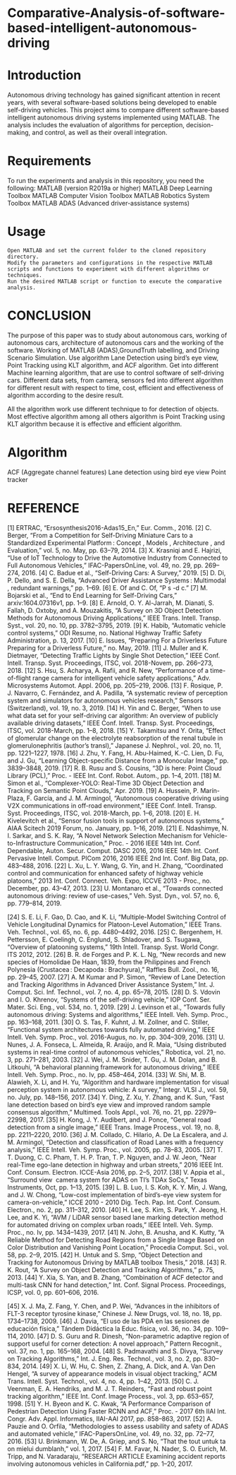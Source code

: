 # Comparative-Analysis-of-software-based-intelligent-autonomous-driving
# Introduction
Autonomous driving technology has gained significant attention in recent years, with several software-based solutions being developed to enable self-driving vehicles. This project aims to compare different software-based intelligent autonomous driving systems implemented using MATLAB. The analysis includes the evaluation of algorithms for perception, decision-making, and control, as well as their overall integration.

 # Requirements
To run the experiments and analysis in this repository, you need the following:
    MATLAB (version R2019a or higher)
    MATLAB Deep Learning Toolbox
    MATLAB Computer Vision Toolbox
    MATLAB Robotics System Toolbox
    MATLAB ADAS (Advanced driver-assistance systems)
    
# Usage
    Open MATLAB and set the current folder to the cloned repository directory.
    Modify the parameters and configurations in the respective MATLAB scripts and functions to experiment with different algorithms or techniques.
    Run the desired MATLAB script or function to execute the comparative analysis.
    
# CONCLUSION
The purpose of this paper was to study about autonomous cars, working of autonomous cars, architecture of autonomous cars and the working of the software. Working of MATLAB (ADAS),GroundTruth labelling, and Driving Scenario Simulation. Use algorithm Lane Detection using bird’s eye view, Point Tracking using KLT algorithm, and ACF algorithm. Get into different Machine learning algorithm, that are use to control software of self-driving cars. Different data sets, from camera, sensors fed into different algorithm for different result with respect to time, cost, efficient and effectiveness of algorithm according to the desire result.  

All the algorithm work use different technique to for detection of objects. Most effective algorithm among all others algorithm is Point Tracking using KLT algorithm because it is effective and efficient algorithm. 

# Algorithm 
ACF (Aggregate channel features)
Lane detection using bird eye view
Point tracker

# REFERENCE
[1]	ERTRAC, “Ersosynthesis2016-Adas15_En,” Eur. Comm., 2016.
[2]	C. Berger, “From a Competition for Self-Driving Miniature Cars to a Standardized Experimental Platform : Concept , Models , Architecture , and Evaluation,” vol. 5, no. May, pp. 63–79, 2014.
[3]	X. Krasniqi and E. Hajrizi, “Use of IoT Technology to Drive the Automotive Industry from Connected to Full Autonomous Vehicles,” IFAC-PapersOnLine, vol. 49, no. 29, pp. 269–274, 2016.
[4]	C. Badue et al., “Self-Driving Cars: A Survey,” 2019.
[5]	D. Di, P. Dello, and S. E. Della, “Advanced Driver Assistance Systems : Multimodal , redundant warnings,” pp. 1–69.
[6]	E. Of and C. Of, “P s -d c.”
[7]	M. Bojarski et al., “End to End Learning for Self-Driving Cars,” arxiv:1604.07316v1, pp. 1–9.
[8]	E. Arnold, O. Y. Al-Jarrah, M. Dianati, S. Fallah, D. Oxtoby, and A. Mouzakitis, “A Survey on 3D Object Detection Methods for Autonomous Driving Applications,” IEEE Trans. Intell. Transp. Syst., vol. 20, no. 10, pp. 3782–3795, 2019.
[9]	K. Habib, “Automatic vehicle control systems,” ODI Resume, no. National Highway Traffic Safety Administration, p. 13, 2017.
[10]	E. Issues, “Preparing For a Driverless Future Preparing for a Driverless Future,” no. May, 2019.
[11]	J. Muller and K. Dietmayer, “Detecting Traffic Lights by Single Shot Detection,” IEEE Conf. Intell. Transp. Syst. Proceedings, ITSC, vol. 2018-Novem, pp. 266–273, 2018.
[12]	S. Hsu, S. Acharya, A. Rafii, and R. New, “Performance of a time-of-flight range camera for intelligent vehicle safety applications,” Adv. Microsystems Automot. Appl. 2006, pp. 205–219, 2006.
[13]	F. Rosique, P. J. Navarro, C. Fernández, and A. Padilla, “A systematic review of perception system and simulators for autonomous vehicles research,” Sensors (Switzerland), vol. 19, no. 3, 2019.
[14]	H. Yin and C. Berger, “When to use what data set for your self-driving car algorithm: An overview of publicly available driving datasets,” IEEE Conf. Intell. Transp. Syst. Proceedings, ITSC, vol. 2018-March, pp. 1–8, 2018.
[15]	Y. Takamitsu and Y. Orita, “Effect of glomerular change on the electrolyte reabsorption of the renal tubule in glomerulonephritis (author’s transl),” Japanese J. Nephrol., vol. 20, no. 11, pp. 1221–1227, 1978.
[16]	J. Zhu, Y. Fang, H. Abu-Haimed, K.-C. Lien, D. Fu, and J. Gu, “Learning Object-specific Distance from a Monocular Image,” pp. 3839–3848, 2019.
[17]	R. B. Rusu and S. Cousins, “3D is here: Point Cloud Library (PCL),” Proc. - IEEE Int. Conf. Robot. Autom., pp. 1–4, 2011.
[18]	M. Simon et al., “Complexer-YOLO: Real-Time 3D Object Detection and Tracking on Semantic Point Clouds,” Apr. 2019.
[19]	A. Hussein, P. Marín-Plaza, F. García, and J. M. Armingol, “Autonomous cooperative driving using V2X communications in off-road environment,” IEEE Conf. Intell. Transp. Syst. Proceedings, ITSC, vol. 2018-March, pp. 1–6, 2018.
[20]	E. H. Kivelevitch et al., “Sensor fusion tools in support of autonomous systems,” AIAA Scitech 2019 Forum, no. January, pp. 1–16, 2019.
[21]	E. Ndashimye, N. I. Sarkar, and S. K. Ray, “A Novel Network Selection Mechanism for Vehicle-to-Infrastructure Communication,” Proc. - 2016 IEEE 14th Int. Conf. Dependable, Auton. Secur. Comput. DASC 2016, 2016 IEEE 14th Int. Conf. Pervasive Intell. Comput. PICom 2016, 2016 IEEE 2nd Int. Conf. Big Data, pp. 483–488, 2016.
[22]	L. Xu, L. Y. Wang, G. Yin, and H. Zhang, “Coordinated control and communication for enhanced safety of highway vehicle platoons,” 2013 Int. Conf. Connect. Veh. Expo, ICCVE 2013 - Proc., no. December, pp. 43–47, 2013.
[23]	U. Montanaro et al., “Towards connected autonomous driving: review of use-cases,” Veh. Syst. Dyn., vol. 57, no. 6, pp. 779–814, 2019.


[24]	S. E. Li, F. Gao, D. Cao, and K. Li, “Multiple-Model Switching Control of Vehicle Longitudinal Dynamics for Platoon-Level Automation,” IEEE Trans. Veh. Technol., vol. 65, no. 6, pp. 4480–4492, 2016.
[25]	C. Bergenhem, H. Pettersson, E. Coelingh, C. Englund, S. Shladover, and S. Tsugawa, “Overview of platooning systems,” 19th Intell. Transp. Syst. World Congr. ITS 2012, 2012.
[26]	B. R. de Forges and P. K. L. Ng, “New records and new species of Homolidae De Haan, 1839, from the Philippines and French Polynesia (Crustacea : Decapoda : Brachyura),” Raffles Bull. Zool., no. 16, pp. 29–45, 2007.
[27]	A. M Kumar and P. Simon, “Review of Lane Detection and Tracking Algorithms in Advanced Driver Assistance System,” Int. J. Comput. Sci. Inf. Technol., vol. 7, no. 4, pp. 65–78, 2015.
[28]	D. S. Vdovin and I. O. Khrenov, “Systems of the self-driving vehicle,” IOP Conf. Ser. Mater. Sci. Eng., vol. 534, no. 1, 2019.
[29]	J. Levinson et al., “Towards fully autonomous driving: Systems and algorithms,” IEEE Intell. Veh. Symp. Proc., pp. 163–168, 2011.
[30]	O. S. Tas, F. Kuhnt, J. M. Zollner, and C. Stiller, “Functional system architectures towards fully automated driving,” IEEE Intell. Veh. Symp. Proc., vol. 2016-Augus, no. Iv, pp. 304–309, 2016.
[31]	U. Nunes, J. A. Fonseca, L. Almeida, R. Araújo, and R. Maia, “Using distributed systems in real-time control of autonomous vehicles,” Robotica, vol. 21, no. 3, pp. 271–281, 2003.
[32]	J. Wei, J. M. Snider, T. Gu, J. M. Dolan, and B. Litkouhi, “A behavioral planning framework for autonomous driving,” IEEE Intell. Veh. Symp. Proc., no. Iv, pp. 458–464, 2014.
[33]	W. Shi, M. B. Alawieh, X. Li, and H. Yu, “Algorithm and hardware implementation for visual perception system in autonomous vehicle: A survey,” Integr. VLSI J., vol. 59, no. July, pp. 148–156, 2017.
[34]	Y. Ding, Z. Xu, Y. Zhang, and K. Sun, “Fast lane detection based on bird’s eye view and improved random sample consensus algorithm,” Multimed. Tools Appl., vol. 76, no. 21, pp. 22979–22998, 2017.
[35]	H. Kong, J. Y. Audibert, and J. Ponce, “General road detection from a single image,” IEEE Trans. Image Process., vol. 19, no. 8, pp. 2211–2220, 2010.
[36]	J. M. Collado, C. Hilario, A. De La Escalera, and J. M. Armingol, “Detection and classification of Road Lanes with a frequency analysis,” IEEE Intell. Veh. Symp. Proc., vol. 2005, pp. 78–83, 2005.
[37]	T. T. Duong, C. C. Pham, T. H. P. Tran, T. P. Nguyen, and J. W. Jeon, “Near real-Time ego-lane detection in highway and urban streets,” 2016 IEEE Int. Conf. Consum. Electron. ICCE-Asia 2016, pp. 2–5, 2017.
[38]	V. Appia et al., “Surround view ­ camera system for ADAS on TI’s TDAx SoCs,” Texas Instruments, Oct, pp. 1–13, 2015.
[39]	L. B. Luo, I. S. Koh, K. Y. Min, J. Wang, and J. W. Chong, “Low-cost implementation of bird’s-eye view system for camera-on-vehicle,” ICCE 2010 - 2010 Dig. Tech. Pap. Int. Conf. Consum. Electron., no. 2, pp. 311–312, 2010.
[40]	H. Lee, S. Kim, S. Park, Y. Jeong, H. Lee, and K. Yi, “AVM / LiDAR sensor based lane marking detection method for automated driving on complex urban roads,” IEEE Intell. Veh. Symp. Proc., no. Iv, pp. 1434–1439, 2017.
[41]	N. John, B. Anusha, and K. Kutty, “A Reliable Method for Detecting Road Regions from a Single Image Based on Color Distribution and Vanishing Point Location,” Procedia Comput. Sci., vol. 58, pp. 2–9, 2015.
[42]	H. Untuk and S. Smp, “Object Detection and Tracking for Autonomous Driving by MATLAB toolbox Thesis,” 2018.
[43]	R. K. Rout, “A Survey on Object Detection and Tracking Algorithms,” p. 75, 2013.
[44]	Y. Xia, S. Yan, and B. Zhang, “Combination of ACF detector and multi-task CNN for hand detection,” Int. Conf. Signal Process. Proceedings, ICSP, vol. 0, pp. 601–606, 2016.

[45]	X. J. Ma, Z. Fang, Y. Chen, and P. Wei, “Advances in the inhibitors of FLT-3 receptor tyrosine kinase,” Chinese J. New Drugs, vol. 18, no. 18, pp. 1734–1738, 2009.
[46]	J. Davia, “El uso de las PDA en las sesiones de educación física,” Tándem Didáctica la Educ. física, vol. 36, no. 34, pp. 109–114, 2010.
 [47]	D. S. Guru and R. Dinesh, “Non-parametric adaptive region of support useful for corner detection: A novel approach,” Pattern Recognit., vol. 37, no. 1, pp. 165–168, 2004.
[48]	S. Padmavathi and S. Divya, “Survey on Tracking Algorithms,” Int. J. Eng. Res. Technol., vol. 3, no. 2, pp. 830–834, 2014.
[49]	X. Li, W. Hu, C. Shen, Z. Zhang, A. Dick, and A. Van Den Hengel, “A survey of appearance models in visual object tracking,” ACM Trans. Intell. Syst. Technol., vol. 4, no. 4, pp. 1–42, 2013.
[50]	C. J. Veenman, E. A. Hendriks, and M. J. T. Reinders, “Fast and robust point tracking algorithm,” IEEE Int. Conf. Image Process., vol. 3, pp. 653–657, 1998.
[51]	Y. H. Byeon and K. C. Kwak, “A Performance Comparison of Pedestrian Detection Using Faster RCNN and ACF,” Proc. - 2017 6th IIAI Int. Congr. Adv. Appl. Informatics, IIAI-AAI 2017, pp. 858–863, 2017.
[52]	A. Pauzie and O. Orfila, “Methodologies to assess usability and safety of ADAS and automated vehicle,” IFAC-PapersOnLine, vol. 49, no. 32, pp. 72–77, 2016.
[53]	U. Brinkmann, W. De, A. Griep, and S. No, “That the tout untuk ta on mielui dumblanh,” vol. 1, 2017.
[54]	F. M. Favar, N. Nader, S. O. Eurich, M. Tripp, and N. Varadaraju, “RESEARCH ARTICLE Examining accident reports involving autonomous vehicles in California.pdf,” pp. 1–20, 2017.

